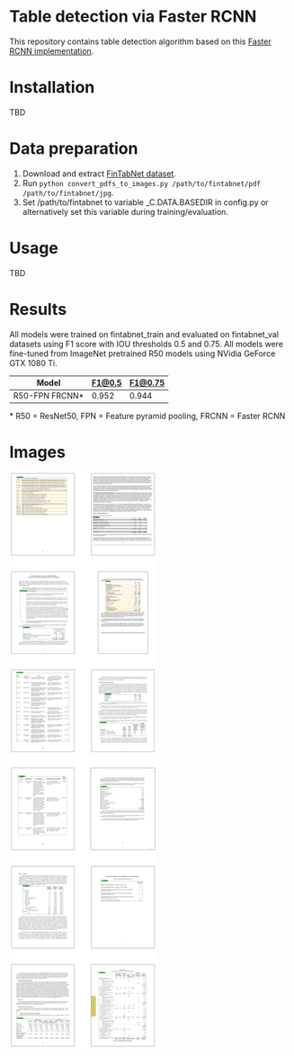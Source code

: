 # Table detection via Faster RCNN

This repository contains table detection algorithm based on this [Faster RCNN implementation](https://github.com/tensorpack/tensorpack/tree/master/examples/FasterRCNN).

# Installation

TBD

# Data preparation

1. Download and extract [FinTabNet dataset](https://developer.ibm.com/exchanges/data/all/fintabnet/).
2. Run `python convert_pdfs_to_images.py /path/to/fintabnet/pdf /path/to/fintabnet/jpg`.
3. Set /path/to/fintabnet to variable _C.DATA.BASEDIR in config.py or alternatively set this variable during training/evaluation.

# Usage

TBD

# Results

All models were trained on fintabnet_train and evaluated on fintabnet_val datasets using
F1 score with IOU thresholds 0.5 and 0.75. All models were fine-tuned from ImageNet pretrained 
R50 models using NVidia GeForce GTX 1080 Ti.

| Model | F1@0.5 | F1@0.75 |
|-------|--------|---------|
| R50-FPN FRCNN* | 0.952 | 0.944 |
\* R50 = ResNet50, FPN = Feature pyramid pooling, FRCNN = Faster RCNN

# Images

![Model predictions on random images from fintabnet_val](.github/fpn_predictions.png)